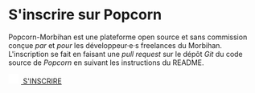 # S'inscrire sur Popcorn

Popcorn-Morbihan est une plateforme open source et sans commission conçue _par_ et _pour_ les développeur·e·s freelances du Morbihan. L'inscription se fait en faisant une _pull request_ sur le dépôt _Git_ du code source de _Popcorn_ en suivant les instructions du README.

<div class="has-text-centered section">
<a class="button is-primary" href="https://github.com/popcorn-morbihan/popcorn-morbihan#cr%C3%A9er-son-profil"><img style="width:20px;margin-right:5px" src="/public/images/icons/github.png"> S'INSCRIRE </a>
</div>
